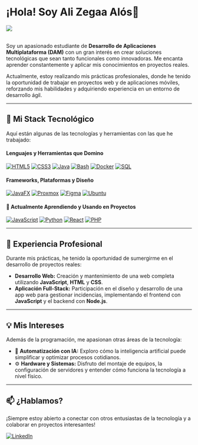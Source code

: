 # ¡Hola! Soy Ali Zegaa Alós👋

<a href="https://github.com/Alzeal94">
  <img align="center" src="https://github-readme-stats.vercel.app/api?username=Alzeal94&show_icons=true&theme=dracula&include_all_commits=true&count_private=true"/>
</a>

<br/>
<br/>

Soy un apasionado estudiante de **Desarrollo de Aplicaciones Multiplataforma (DAM)** con un gran interés en crear soluciones tecnológicas que sean tanto funcionales como innovadoras. Me encanta aprender constantemente y aplicar mis conocimientos en proyectos reales.

Actualmente, estoy realizando mis prácticas profesionales, donde he tenido la oportunidad de trabajar en proyectos web y de aplicaciones móviles, reforzando mis habilidades y adquiriendo experiencia en un entorno de desarrollo ágil.

---

## 🚀 Mi Stack Tecnológico

Aquí están algunas de las tecnologías y herramientas con las que he trabajado:

#### Lenguajes y Herramientas que Domino
<p align="left">
  <a href="https://developer.mozilla.org/en-US/docs/Web/HTML" target="_blank" rel="noreferrer"><img src="https://img.shields.io/badge/HTML5-E34F26?style=for-the-badge&logo=html5&logoColor=white" alt="HTML5"></a>
  <a href="https://developer.mozilla.org/en-US/docs/Web/CSS" target="_blank" rel="noreferrer"><img src="https://img.shields.io/badge/CSS3-1572B6?style=for-the-badge&logo=css3&logoColor=white" alt="CSS3"></a>
  <a href="https://www.java.com" target="_blank" rel="noreferrer"><img src="https://img.shields.io/badge/Java-ED8B00?style=for-the-badge&logo=java&logoColor=white" alt="Java"></a>
  <a href="https://www.gnu.org/software/bash/" target="_blank" rel="noreferrer"><img src="https://img.shields.io/badge/Bash-4EAA25?style=for-the-badge&logo=gnubash&logoColor=white" alt="Bash"></a>
  <a href="https://www.docker.com/" target="_blank" rel="noreferrer"><img src="https://img.shields.io/badge/Docker-2496ED?style=for-the-badge&logo=docker&logoColor=white" alt="Docker"></a>
  <a href="https://www.mysql.com/" target="_blank" rel="noreferrer"><img src="https://img.shields.io/badge/SQL-4479A1?style=for-the-badge&logo=mysql&logoColor=white" alt="SQL"></a>
</p>

#### Frameworks, Plataformas y Diseño
<p align="left">
  <a href="https://openjfx.io/" target="_blank" rel="noreferrer"><img src="https://img.shields.io/badge/JavaFX-76a9f5?style=for-the-badge&logo=java&logoColor=white" alt="JavaFX"></a>
  <a href="https://www.proxmox.com/" target="_blank" rel="noreferrer"><img src="https://img.shields.io/badge/Proxmox-E57000?style=for-the-badge&logo=proxmox&logoColor=white" alt="Proxmox"></a>
  <a href="https://www.figma.com/" target="_blank" rel="noreferrer"><img src="https://img.shields.io/badge/Figma-F24E1E?style=for-the-badge&logo=figma&logoColor=white" alt="Figma"></a>
  <a href="https://ubuntu.com/" target="_blank" rel="noreferrer"><img src="https://img.shields.io/badge/Ubuntu-E95420?style=for-the-badge&logo=ubuntu&logoColor=white" alt="Ubuntu"></a>
</p>

#### 🌱 Actualmente Aprendiendo y Usando en Proyectos
<p align="left">
  <a href="https://developer.mozilla.org/en-US/docs/Web/JavaScript" target="_blank" rel="noreferrer"><img src="https://img.shields.io/badge/JavaScript-F7DF1E?style=for-the-badge&logo=javascript&logoColor=black" alt="JavaScript"></a>
  <a href="https://www.python.org" target="_blank" rel="noreferrer"><img src="https://img.shields.io/badge/Python-3776AB?style=for-the-badge&logo=python&logoColor=white" alt="Python"></a>
  <a href="https://reactjs.org/" target="_blank" rel="noreferrer"><img src="https://img.shields.io/badge/React-61DAFB?style=for-the-badge&logo=react&logoColor=black" alt="React"></a>
  <a href="https://www.php.net" target="_blank" rel="noreferrer"><img src="https://img.shields.io/badge/PHP-777BB4?style=for-the-badge&logo=php&logoColor=white" alt="PHP"></a>
</p>

---

## 💼 Experiencia Profesional

Durante mis prácticas, he tenido la oportunidad de sumergirme en el desarrollo de proyectos reales:

-   **Desarrollo Web:** Creación y mantenimiento de una web completa utilizando **JavaScript**, **HTML** y **CSS**.
-   **Aplicación Full-Stack:** Participación en el diseño y desarrollo de una app web para gestionar incidencias, implementando el frontend con **JavaScript** y el backend con **Node.js**.

---

## 💡 Mis Intereses

Además de la programación, me apasionan otras áreas de la tecnología:

-   🤖 **Automatización con IA:** Exploro cómo la inteligencia artificial puede simplificar y optimizar procesos cotidianos.
-   ⚙️ **Hardware y Sistemas:** Disfruto del montaje de equipos, la configuración de servidores y entender cómo funciona la tecnología a nivel físico.

---

## 📫 ¿Hablamos?

¡Siempre estoy abierto a conectar con otros entusiastas de la tecnología y a colaborar en proyectos interesantes!

<p align="left">
 <a href="www.linkedin.com/in/ali-zegaa-alos-217135ab" target="_blank">
    <img src="https://img.shields.io/badge/LinkedIn-0077B5?style=for-the-badge&logo=linkedin&logoColor=white" alt="LinkedIn">
  </a>

</p>


